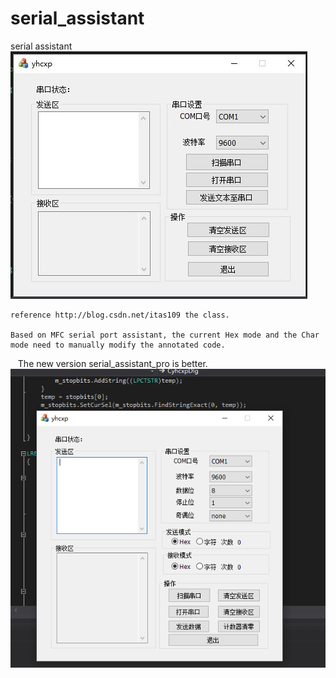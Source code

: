 # serial_assistant
serial assistant
![Image Text](https://raw.githubusercontent.com/NikofoxS/serial_assistant/master/yhcxp/serial_assistant.JPG)

    reference http://blog.csdn.net/itas109 the class.
    
    Based on MFC serial port assistant, the current Hex mode and the Char mode need to manually modify the annotated code.
    The new version serial_assistant_pro is better.
    ![Image Text](https://raw.githubusercontent.com/NikofoxS/serial_assistant/master/serial_assistant_pro/yhcxp/yhcxp.PNG)

